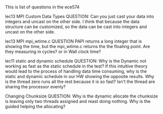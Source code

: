 This is list of questions in the ece574

lec13 MPI Custom Data Types
QUESTION: Can you just cast your data into integers and uncast on the other
side.
I think that because the data structure can be customized, so the data can be
cast into integers and uncast on the other side.

lec13 MPI mpi_wtime.c
QUESTION
PAPI returns a long integer that is showing the time, but the mpi_wtime.c
returns the the floating point. Are they measuring in cycles? or in Wall clock
time?

lec11
static and dynamic schedule
QUESTION: Why is the Dynamic not working as fast as the static schedule in the
test? If this intuitive theory would lead to the process of handling data time
consuming, why is the static and dynamic schedule in our HW showing the opposite
results.
Why is the thread zero runs all the rest because it is so fast? Isn't the
thread are sharing the processor evenly?

Changing Chunksize
QUESTION: Why is the dynamic allocate the chunksize is leaving only two threads
assigned and reast doing nothing. Why is the guided helping the allocating?
